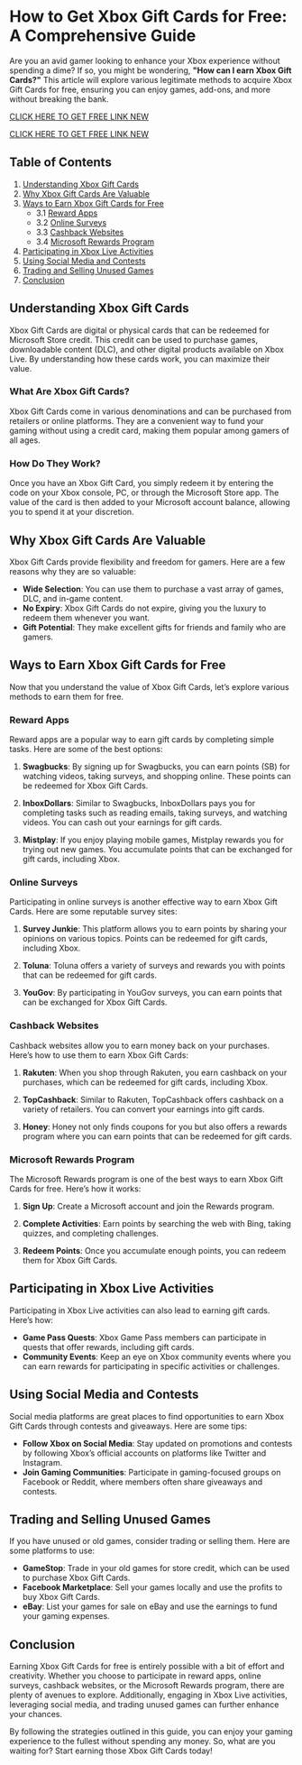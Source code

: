 # How to Get Xbox Gift Cards for Free: A Comprehensive Guide

Are you an avid gamer looking to enhance your Xbox experience without spending a dime? If so, you might be wondering, **"How can I earn Xbox Gift Cards?"** This article will explore various legitimate methods to acquire Xbox Gift Cards for free, ensuring you can enjoy games, add-ons, and more without breaking the bank.


[CLICK HERE TO GET FREE LINK NEW](https://todaylink.site/freegiftcard/)


[CLICK HERE TO GET FREE LINK NEW](https://todaylink.site/freegiftcard/)


## Table of Contents
1. [Understanding Xbox Gift Cards](#understanding-xbox-gift-cards)
2. [Why Xbox Gift Cards Are Valuable](#why-xbox-gift-cards-are-valuable)
3. [Ways to Earn Xbox Gift Cards for Free](#ways-to-earn-xbox-gift-cards-for-free)
   - 3.1 [Reward Apps](#reward-apps)
   - 3.2 [Online Surveys](#online-surveys)
   - 3.3 [Cashback Websites](#cashback-websites)
   - 3.4 [Microsoft Rewards Program](#microsoft-rewards-program)
4. [Participating in Xbox Live Activities](#participating-in-xbox-live-activities)
5. [Using Social Media and Contests](#using-social-media-and-contests)
6. [Trading and Selling Unused Games](#trading-and-selling-unused-games)
7. [Conclusion](#conclusion)

## Understanding Xbox Gift Cards

Xbox Gift Cards are digital or physical cards that can be redeemed for Microsoft Store credit. This credit can be used to purchase games, downloadable content (DLC), and other digital products available on Xbox Live. By understanding how these cards work, you can maximize their value.

### What Are Xbox Gift Cards?

Xbox Gift Cards come in various denominations and can be purchased from retailers or online platforms. They are a convenient way to fund your gaming without using a credit card, making them popular among gamers of all ages.

### How Do They Work?

Once you have an Xbox Gift Card, you simply redeem it by entering the code on your Xbox console, PC, or through the Microsoft Store app. The value of the card is then added to your Microsoft account balance, allowing you to spend it at your discretion.

## Why Xbox Gift Cards Are Valuable

Xbox Gift Cards provide flexibility and freedom for gamers. Here are a few reasons why they are so valuable:

- **Wide Selection**: You can use them to purchase a vast array of games, DLC, and in-game content.
- **No Expiry**: Xbox Gift Cards do not expire, giving you the luxury to redeem them whenever you want.
- **Gift Potential**: They make excellent gifts for friends and family who are gamers.

## Ways to Earn Xbox Gift Cards for Free

Now that you understand the value of Xbox Gift Cards, let’s explore various methods to earn them for free.

### Reward Apps

Reward apps are a popular way to earn gift cards by completing simple tasks. Here are some of the best options:

1. **Swagbucks**: By signing up for Swagbucks, you can earn points (SB) for watching videos, taking surveys, and shopping online. These points can be redeemed for Xbox Gift Cards.
   
2. **InboxDollars**: Similar to Swagbucks, InboxDollars pays you for completing tasks such as reading emails, taking surveys, and watching videos. You can cash out your earnings for gift cards.

3. **Mistplay**: If you enjoy playing mobile games, Mistplay rewards you for trying out new games. You accumulate points that can be exchanged for gift cards, including Xbox.

### Online Surveys

Participating in online surveys is another effective way to earn Xbox Gift Cards. Here are some reputable survey sites:

1. **Survey Junkie**: This platform allows you to earn points by sharing your opinions on various topics. Points can be redeemed for gift cards, including Xbox.

2. **Toluna**: Toluna offers a variety of surveys and rewards you with points that can be redeemed for gift cards.

3. **YouGov**: By participating in YouGov surveys, you can earn points that can be exchanged for Xbox Gift Cards.

### Cashback Websites

Cashback websites allow you to earn money back on your purchases. Here’s how to use them to earn Xbox Gift Cards:

1. **Rakuten**: When you shop through Rakuten, you earn cashback on your purchases, which can be redeemed for gift cards, including Xbox.

2. **TopCashback**: Similar to Rakuten, TopCashback offers cashback on a variety of retailers. You can convert your earnings into gift cards.

3. **Honey**: Honey not only finds coupons for you but also offers a rewards program where you can earn points that can be redeemed for gift cards.

### Microsoft Rewards Program

The Microsoft Rewards program is one of the best ways to earn Xbox Gift Cards for free. Here’s how it works:

1. **Sign Up**: Create a Microsoft account and join the Rewards program.
   
2. **Complete Activities**: Earn points by searching the web with Bing, taking quizzes, and completing challenges.

3. **Redeem Points**: Once you accumulate enough points, you can redeem them for Xbox Gift Cards.

## Participating in Xbox Live Activities

Participating in Xbox Live activities can also lead to earning gift cards. Here’s how:

- **Game Pass Quests**: Xbox Game Pass members can participate in quests that offer rewards, including gift cards.
- **Community Events**: Keep an eye on Xbox community events where you can earn rewards for participating in specific activities or challenges.

## Using Social Media and Contests

Social media platforms are great places to find opportunities to earn Xbox Gift Cards through contests and giveaways. Here are some tips:

- **Follow Xbox on Social Media**: Stay updated on promotions and contests by following Xbox’s official accounts on platforms like Twitter and Instagram.
- **Join Gaming Communities**: Participate in gaming-focused groups on Facebook or Reddit, where members often share giveaways and contests.

## Trading and Selling Unused Games

If you have unused or old games, consider trading or selling them. Here are some platforms to use:

- **GameStop**: Trade in your old games for store credit, which can be used to purchase Xbox Gift Cards.
- **Facebook Marketplace**: Sell your games locally and use the profits to buy Xbox Gift Cards.
- **eBay**: List your games for sale on eBay and use the earnings to fund your gaming expenses.

## Conclusion

Earning Xbox Gift Cards for free is entirely possible with a bit of effort and creativity. Whether you choose to participate in reward apps, online surveys, cashback websites, or the Microsoft Rewards program, there are plenty of avenues to explore. Additionally, engaging in Xbox Live activities, leveraging social media, and trading unused games can further enhance your chances.

By following the strategies outlined in this guide, you can enjoy your gaming experience to the fullest without spending any money. So, what are you waiting for? Start earning those Xbox Gift Cards today!
